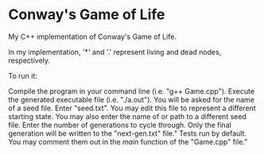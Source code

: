 # Conway's Game of Life

My C++ implementation of Conway's Game of Life.

In my implementation, '*' and '.' represent living and dead nodes, respectively.


To run it:

Compile the program in your command line (i.e. "g++ Game.cpp").
Execute the generated executable file (i.e. "./a.out").
You will be asked for the name of a seed file. Enter "seed.txt". You may edit this file to represent a different starting state. You may also enter the name of or path to a different seed file.
Enter the number of generations to cycle through. Only the final generation will be written to the "next-gen.txt" file."
Tests run by default. You may comment them out in the <em>main</em> function of the "Game.cpp" file."


